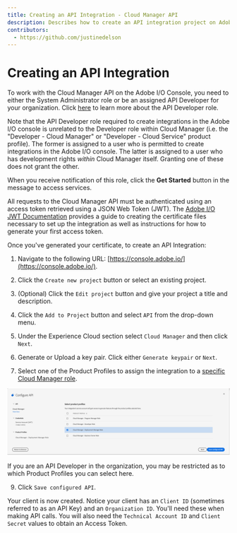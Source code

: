 ```yaml
---
title: Creating an API Integration - Cloud Manager API
description: Describes how to create an API integration project on Adobe I/O Developer Console
contributors:
  - https://github.com/justinedelson
---
```


# Creating an API Integration

To work with the Cloud Manager API on the Adobe I/O Console, you need to either the System Administrator role or be an assigned API Developer for your organization. Click [here](http://www.adobe.com/go/aac_api_prod_learn) to learn more about the API Developer role.

<InlineAlert slots="text" />

Note that the API Developer role required to create integrations in the Adobe I/O console is unrelated to the Developer role within Cloud Manager (i.e. the "Developer - Cloud Manager" or "Developer - Cloud Service" product profile). The former is assigned to a user who is permitted to create integrations in the Adobe I/O console. The latter is assigned to a user who has development rights _within_ Cloud Manager itself. Granting one of these does not grant the other.

When you receive notification of this role, click the **Get Started** button in the message to access services.

All requests to the Cloud Manager API must be authenticated using an access token retrieved using a JSON Web Token (JWT). The [Adobe I/O JWT Documentation](https://www.adobe.io/authentication/auth-methods.html#!AdobeDocs/adobeio-auth/master/JWT/JWT.md) provides a guide to creating the certificate files necessary to set up the integration as well as instructions for how to generate your first access token.

Once you've generated your certificate, to create an API Integration:

1. Navigate to the following URL: [https://console.adobe.io/](https://console.adobe.io/).

2. Click the `Create new project` button or select an existing project.

3. (Optional) Click the `Edit project` button and give your project a title and description.

4. Click the `Add to Project` button and select `API` from the drop-down menu.

5. Under the Experience Cloud section select `Cloud Manager` and then click `Next`.

6. Generate or Upload a key pair. Click either `Generate keypair` or `Next`.

7. Select one of the Product Profiles to assign the integration to a [specific Cloud Manager role](https://www.adobe.com/go/aem_cloud_mrg_usersroles_en).


![Select Product Profile](img/integration-select-product-profile.png)

<InlineAlert slots="text" />

If you are an API Developer in the organization, you may be restricted as to which Product Profiles you can select here.

9. Click `Save configured API`.

Your client is now created. Notice your client has an `Client ID` (sometimes referred to as an API Key) and an `Organization ID`. You'll need these when making API calls. You will also need the `Technical Account ID` and `Client Secret` values to obtain an Access Token.
